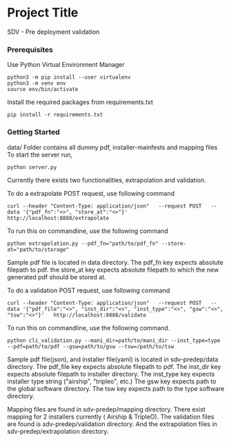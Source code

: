 # Project Title

SDV - Pre deployment validation

### Prerequisites

Use Python Virtual Environment Manager
```
python3 -m pip install --user virtualenv
python3 -m venv env
source env/bin/activate
```
Install the required packages from requirements.txt

```
pip install -r requirements.txt
```

### Getting Started

data/ Folder contains all dummy pdf, installer-mainfests and mapping files
To start the server run,
```
python server.py
```
Currently there exists two functionalities, extrapolation and validation.

To do a extrapolate POST request, use following command
```
curl --header "Content-Type: application/json"   --request POST   --data '{"pdf_fn":"<>", "store_at":"<>"}'   http://localhost:8888/extrapolate
```
To run this on commandline, use the following command
```
python extrapolation.py --pdf_fn="path/to/pdf_fn" --store-at="path/to/storage"
```
Sample pdf file is located in data directory.
The pdf_fn key expects absolute filepath to pdf.
the store_at key expects absolute filepath to which the new generated pdf should be stored at.

To do a validation POST request, use following command
```
curl --header "Content-Type: application/json"   --request POST   --data '{"pdf_file":"<>", "inst_dir":"<>", "inst_type":"<>", "gsw":"<>", "tsw":"<>"}'   http://localhost:8888/validate
```
To run this on commandline, use the following command.
```
python cli_validation.py --mani_dir=path/to/mani_dir --inst_type=type --pdf=path/to/pdf --gsw=path/to/gsw --tsw=/path/to/tsw
```
Sample pdf file(json), and installer file(yaml) is located in sdv-predep/data directory.
The pdf_file key expects absolute filepath to pdf.
The inst_dir key expects absolute filepath to installer directory.
The inst_type key expects installer type string ("airship", "tripleo", etc.)
The gsw key expects path to the global software directory.
The tsw key expects path to the type software directory.

Mapping files are found in sdv-predep/mapping directory. There exist mapping for 2 installers currently ( Airship & TripleO).
The validation files are found is sdv-predep/validation directory. And the extrapolation files in sdv-predep/extrapolation directory.

